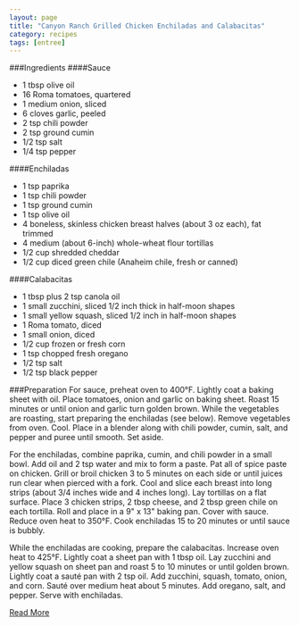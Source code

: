 ```yaml
---
layout: page
title: "Canyon Ranch Grilled Chicken Enchiladas and Calabacitas"
category: recipes
tags: [entree]
---
```



###Ingredients
####Sauce
* 1 tbsp olive oil
* 16 Roma tomatoes, quartered
* 1 medium onion, sliced
* 6 cloves garlic, peeled
* 2 tsp chili powder
* 2 tsp ground cumin
* 1/2 tsp salt
* 1/4 tsp pepper

####Enchiladas
* 1 tsp paprika
* 1 tsp chili powder
* 1 tsp ground cumin
* 1 tsp olive oil
* 4 boneless, skinless chicken breast halves (about 3 oz each), fat trimmed
* 4 medium (about 6-inch) whole-wheat flour tortillas
* 1/2 cup shredded cheddar
* 1/2 cup diced green chile (Anaheim chile, fresh or canned)

####Calabacitas
* 1 tbsp plus 2 tsp canola oil
* 1 small zucchini, sliced 1/2 inch thick in half-moon shapes
* 1 small yellow squash, sliced 1/2 inch in half-moon shapes
* 1 Roma tomato, diced
* 1 small onion, diced
* 1/2 cup frozen or fresh corn
* 1 tsp chopped fresh oregano
* 1/2 tsp salt
* 1/2 tsp black pepper

###Preparation
For sauce, preheat oven to 400°F. Lightly coat a baking sheet with oil. Place tomatoes, onion and garlic on baking sheet. Roast 15 minutes or until onion and garlic turn golden brown. While the vegetables are roasting, start preparing the enchiladas (see below). Remove vegetables from oven. Cool. Place in a blender along with chili powder, cumin, salt, and pepper and puree until smooth. Set aside.

For the enchiladas, combine paprika, cumin, and chili powder in a small bowl. Add oil and 2 tsp water and mix to form a paste. Pat all of spice paste on chicken. Grill or broil chicken 3 to 5 minutes on each side or until juices run clear when pierced with a fork. Cool and slice each breast into long strips (about 3/4 inches wide and 4 inches long). Lay tortillas on a flat surface. Place 3 chicken strips, 2 tbsp cheese, and 2 tbsp green chile on each tortilla. Roll and place in a 9" x 13" baking pan. Cover with sauce. Reduce oven heat to 350°F. Cook enchiladas 15 to 20 minutes or until sauce is bubbly.

While the enchiladas are cooking, prepare the calabacitas. Increase oven heat to 425°F. Lightly coat a sheet pan with 1 tbsp oil. Lay zucchini and yellow squash on sheet pan and roast 5 to 10 minutes or until golden brown. Lightly coat a sauté pan with 2 tsp oil. Add zucchini, squash, tomato, onion, and corn. Sauté over medium heat about 5 minutes. Add oregano, salt, and pepper. Serve with enchiladas.


[Read More](http://www.epicurious.com:80/recipes/food/views/Canyon-Ranch-Grilled-Chicken-Enchiladas-and-Calabacitas-230318#ixzz1pmrLrwRX)